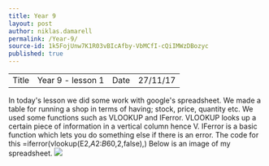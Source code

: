 ```yaml
---
title: Year 9
layout: post
author: niklas.damarell
permalink: /Year-9/
source-id: 1k5FojUnw7K1R03vBIcAfby-VbMCfI-cQiIMWzDBozyc
published: true
---
```

<table>
  <tr>
    <td>Title</td>
    <td>Year 9 - lesson 1</td>
    <td>Date</td>
    <td>27/11/17</td>
  </tr>
</table>


In today's lesson we did some work with google's spreadsheet. We made a table for running a shop in terms of having; stock, price, quantity etc. We used some functions such as VLOOKUP and IFerror. VLOOKUP looks up a certain piece of information in a vertical column hence V. IFerror is a basic function which lets you do something else if there is an error. The code for this =iferror(vlookup(E2,$A$2:$B$60,2,false),) Below is an image of my spreadsheet.
 <img src="http://i67.tinypic.com/33578sk.png" border="0" >
